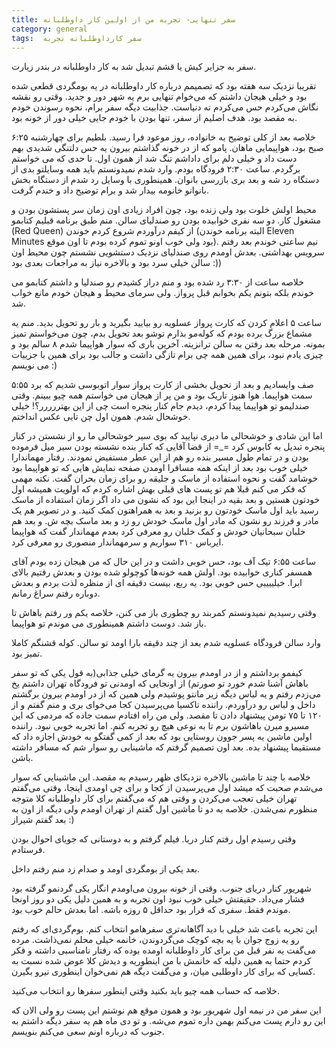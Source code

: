 ```yaml
---
title: سفر تنهایی- تجربه من از اولین کار داوطلبانه
category: general
tags:  سفر کارداوطلبانه تجربه
---
```


سفر به جزایر کیش یا قشم تبدیل شد به کار داوطلبانه در بندر زیارت.

تقریبا نزدیک سه هفته بود که تصمیمم درباره کار داوطلبانه در یه بومگردی قطعی شده بود و خیلی هیجان داشتم که می‌خوام تنهایی برم یه شهر دور و جدید. وقتی رو نقشه نگاش می‌کردم حس می‌کردم ته دنیاست. جذابیت دیگه سفر برام، نحوه رسوندن خودم به مقصد بود. هدف اصلیم از سفر، تنها بودن با خودم جایی خیلی دور از خونه بود.

خلاصه بعد از کلی توضیح به خانواده، روز موعود فرا رسید. بلطیم برای چهارشنبه ۶:۲۵ صبح بود، هواپیمایی ماهان. پامو که از در خونه گذاشتم بیرون یه حس دلتنگی شدیدی بهم دست داد و خیلی دلم برای داداشم تنگ شد از همون اول. تا حدی که می خواستم برگردم. ساعت ۲:۳۰ فرودگاه بودم. وارد شدم نمیدونستم باید همه وسایلتو بدی از دستگاه رد شه و بعد بری بازرسی بانوان. همینطوری با وسایل رد شدم از دستگاه بخش بانوانو خانومه بیدار شد و برام توضیح داد و خندم گرفت.
 
محیط اولش خلوت بود ولی زنده بود، چون افراد زیادی اون زمان سر پستشون بودن و مشغول کار. دو سه نفری خوابیده بودن رو صندلیای سالن. منم طبق برنامه قبلیم کتابمو (Red Queen) از کیفم درآوردم شروع کردم خوندن (البته برنامه خوندن Eleven Minutes بود ولی خوب اونو تموم کرده بودم تا اون موقع). نیم ساعتی خوندم بعد رفتم سرویس بهداشتی. بعدش اومدم روی صندلیای نزدیک دستشویی نشستم چون محیط اون سالن خیلی سرد بود و بالاخره نیاز به مراجعات بعدی بود :))

خلاصه ساعت از  ۳:۳۰ رد شده بود و منم دراز کشیدم رو صندلیا و داشتم کتابمو می خوندم بلکه بتونم یکم بخوابم قبل پرواز. ولی سرمای محیط و هیجان خودم مانع خواب شد. 

ساعت ۵ اعلام کردن که کارت پرواز عسلویه رو بیایید بگیرید و بار رو تحویل بدید. منم یه مشماع بزرگ برده بودم که کوله‌مو بذارم توشو بعد تحویل بدم، چون می‌خواستم تمیز بمونه. مرحله بعد رفتن به سالن ترانزیته. آخرین باری که سوار هواپیما شدم ۸ سالم بود و چیزی یادم نبود، برای همین همه چی برام تازگی داشت و جالب بود برای همین با جزییات می نویسم :)

۵:۵۵ صف وایسادیم و بعد از تحویل بخشی از کارت پرواز سوار اتوبوسی شدیم که برد سمت هواپیما. هوا هنوز تاریک بود و من پر از هیجان می خواستم همه چیو ببینم. وقتی صندلیمو تو هواپیما پیدا کردم، دیدم جام کنار پنجره است چی از این بهتررررر؟! خیلی خوشحال شدم. همون اول چن تایی عکس انداختم.

اما این شادی و خوشحالی ما دیری نپایید که بوی سیر خوشحالی ما رو از نشستن در کنار پنجره تبدیل به کابوس کرد =_= از قضا آقایی که کنار بنده نشسته بودن سیر میل فرموده بودن و در تمام طول مسیر بنده رو هم از این عطر مستفیض نمودند. رفتار مهماندارا خیلی خوب بود بعد از اینکه همه مسافرا اومدن صفحه نمایش هایی که تو هواپیما بود خوشامد گفت و نحوه استفاده از ماسک و جلیقه رو برای زمان بحران گفت. نکته مهمی که فکر می کنم قبلا هم تو پست های قبلی بهش اشاره کردم که اولویت همیشه اول خودتون هستین و بعد بقیه در اینجا این بود که نشون می داد اگر زمان استفاده از ماسک رسید باید اول ماسک خودتون رو بزنید و بعد به همراهتون کمک کنید. و در تصویر هم یک مادر و فرزند رو نشون که مادر اول ماسک خودش رو زد و بعد ماسک بچه ش.  و بعد هم خلبان سبحانیان خودش و کمک خلبان رو معرفی کرد بعدم مهماندار گفت که هواپیما ایرباس ۳۱۰ سواریم و سرمهماندار منصوری رو معرفی کرد.

ساعت ۶:۵۵ تیک آف بود، حس خوبی داشت و در این حال که من هیجان زده بودم آقای همسفر کناری خوابیده بود. اولش همه خونه‌ها کوچولو شده بودن و بعدش رفتیم بالای ابرا. خیلییییی حس خوبی بود. یه ربع، بیست دقیقه ای از منظره لذت بردم و بعدش دوباره رفتم سراغ رمانم.

وقتی رسیدیم نمیدونستم کمربند رو چطوری باز می کنن، خلاصه یکم ور رفتم باهاش تا باز شد. دوست داشتم همینطوری می موندم تو هواپیما.

وارد سالن فرودگاه عسلویه شدم بعد از چند دقیقه بارا اومد تو سالن. کوله قشنگم کاملا تمیز بود.

کیفمو برداشتم و از در اومدم بیرون یه گرمای خیلی جذابی(به قول یکی که تو سفر باهاش آشنا شدم خورد تو صورتم) از اونجایی که اومدنی تو فرودگاه تهران داشتم یخ می‌زدم رفتم و یه لباس دیگه زیر مانتو پوشیدم ولی همین که از در اومدم بیرون برگشتم داخل و لباس رو درآوردم. راننده‌ تاکسیا می‌پرسیدن کجا می‌خوای بری و منم گفتم و از ۱۲۰ تا  ۷۵ تومن پیشنهاد دادن تا مقصد. ولی من راه افتادم سمت جاده که مردمی که این مسیرو میرن باهاشون برم تا به نوعی هیچ رو تجربه کنم. اما تجربه خوبی نبود. راننده اولین ماشین یه پسر جوون روستایی بود که بعد از کمی گفتگو به خودش اجازه داد که مستقیما پیشنهاد بده. بعد اون تصمیم گرفتم که ماشینایی رو سوار شم که مسافر داشته باشن. 

‌خلاصه با چند تا ماشین بالاخره نزدیکای ظهر رسیدم به مقصد. این ماشینایی که سوار می‌شدم صحبت که میشد اول می‌پرسیدن از کجا و برای چی اومدی اینجا، وقتی می‌گفتم تهران خیلی تعجب می‌کردن و وقتی هم که می‌گفتم برای کار داوطلبانه کلا متوجه منظورم نمی‌شدن. خلاصه به دو تا ماشین اول گفتم از تهران اومدم ولی دیگه از اون به بعد گفتم شیراز :) 

وقتی رسیدم اول رفتم کنار دریا. فیلم گرفتم و به دوستانی که جویای احوال بودن فرستادم.

بعد یکی از بومگردی اومد و صدام زد منم رفتم داخل. 

شهریور کنار دریای جنوب. وقتی از خونه بیرون می‌اومدم انگار یکی گردنمو گرفته بود فشار می‌داد. حقیقتش خیلی خوب نبود اون تجربه و به همین دلیل یکی دو روز اونجا موندم فقط. سفری که قرار بود حداقل ۵ روزه باشه. اما بعدش حالم خوب بود.

این تجربه باعث شد خیلی با دید آگاهانه‌تری سفرهامو انتخاب کنم. بوم‌گردی‌ای که رفتم رو یه زوج جوان با یه بچه کوچک می‌گردوندن، خانمه خیلی محلم نمی‌ذاشت. مرده می‌گفت یه نفر قبل من برای کار داوطلبانه اومده بوده که رفتار نامناسبی داشته و فکر کردم حتما به همین دلیله که خانمش با من اینطوریه و دیدش کلا عوض شده نسبت به کسایی که برای کار داوطلبی میان، و می‌گفت دیگه هم نمی‌خوان اینطوری نیرو بگیرن.

خلاصه که حساب همه چیو باید بکنید وقتی اینطور سفرها رو انتخاب می‌کنید.

این سفر من در نیمه اول شهریور بود و همون موقع هم نوشتم این پست رو ولی الان که این رو دارم پست می‌کنم بهمن داره تموم می‌شه. و تو دی ماه هم یه سفر دیگه داشتم به جنوب که درباره اونم سعی می‌کنم بنویسم.










